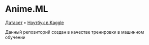 # Anime.ML

[Датасет](https://www.kaggle.com/datasets/CooperUnion/anime-recommendations-database) • [Ноутбук в Kaggle](https://www.kaggle.com/code/sashafromlibertalia/anime-analysis)

Данный репозиторий создан в качестве тренировки в машинном обучении

